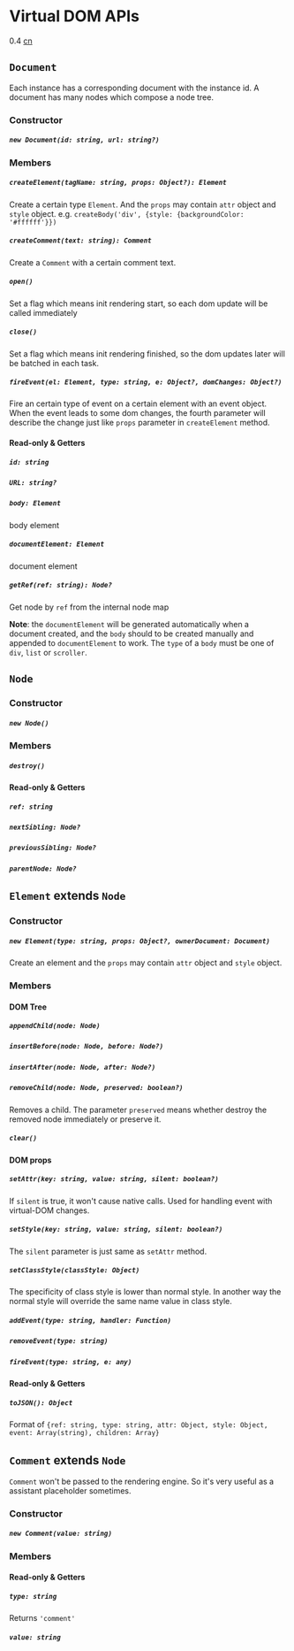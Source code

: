 # Virtual DOM APIs
<span class="weex-version">0.4</span>
<a href="https://github.com/weexteam/article/wiki/%E6%AC%A2%E8%BF%8E%E5%8F%82%E4%B8%8EWeex%E4%B8%AD%E6%96%87%E6%96%87%E6%A1%A3%E7%BF%BB%E8%AF%91"  class="weex-translate incomplete">cn</a>

## `Document`

Each instance has a corresponding document with the instance id. A document has many nodes which compose a node tree.

### Constructor

##### `new Document(id: string, url: string?)`

### Members

##### `createElement(tagName: string, props: Object?): Element`

Create a certain type `Element`. And the `props` may contain `attr` object and `style` object. e.g. `createBody('div', {style: {backgroundColor: '#ffffff'}})`

##### `createComment(text: string): Comment`

Create a `Comment` with a certain comment text.

##### `open()`

Set a flag which means init rendering start, so each dom update will be called immediately

##### `close()`

Set a flag which means init rendering finished, so the dom updates later will be batched in each task.

##### `fireEvent(el: Element, type: string, e: Object?, domChanges: Object?)`

Fire an certain type of event on a certain element with an event object. When the event leads to some dom changes, the fourth parameter will describe the change just like `props` parameter in `createElement` method.

#### Read-only & Getters

##### `id: string`

##### `URL: string?`

##### `body: Element`

body element

##### `documentElement: Element`

document element

##### `getRef(ref: string): Node?`

Get node by `ref` from the internal node map

**Note**: the `documentElement` will be generated automatically when a document created, and the `body` should to be created manually and appended to `documentElement` to work. The `type` of a `body` must be one of `div`, `list` or `scroller`.

## `Node`

### Constructor

##### `new Node()`

### Members

##### `destroy()`

#### Read-only & Getters

##### `ref: string`

##### `nextSibling: Node?`

##### `previousSibling: Node?`

##### `parentNode: Node?`

## `Element` extends `Node`

### Constructor

##### `new Element(type: string, props: Object?, ownerDocument: Document)`

Create an element and the `props` may contain `attr` object and `style` object.

### Members

#### DOM Tree

##### `appendChild(node: Node)`

##### `insertBefore(node: Node, before: Node?)`

##### `insertAfter(node: Node, after: Node?)`

##### `removeChild(node: Node, preserved: boolean?)`

Removes a child. The parameter `preserved` means whether destroy the removed node immediately or preserve it.

##### `clear()`

#### DOM props

##### `setAttr(key: string, value: string, silent: boolean?)`

If `silent` is true, it won't cause native calls. Used for handling event with virtual-DOM changes.

##### `setStyle(key: string, value: string, silent: boolean?)`

The `silent` parameter is just same as `setAttr` method.

##### `setClassStyle(classStyle: Object)`

The specificity of class style is lower than normal style. In another way the normal style will override the same name value in class style.

##### `addEvent(type: string, handler: Function)`

##### `removeEvent(type: string)`

##### `fireEvent(type: string, e: any)`

#### Read-only & Getters

##### `toJSON(): Object`

Format of `{ref: string, type: string, attr: Object, style: Object, event: Array(string), children: Array}`

## `Comment` extends `Node`

`Comment` won't be passed to the rendering engine. So it's very useful as a assistant placeholder sometimes.

### Constructor

##### `new Comment(value: string)`

### Members

#### Read-only & Getters

##### `type: string`

Returns `'comment'`

##### `value: string`
